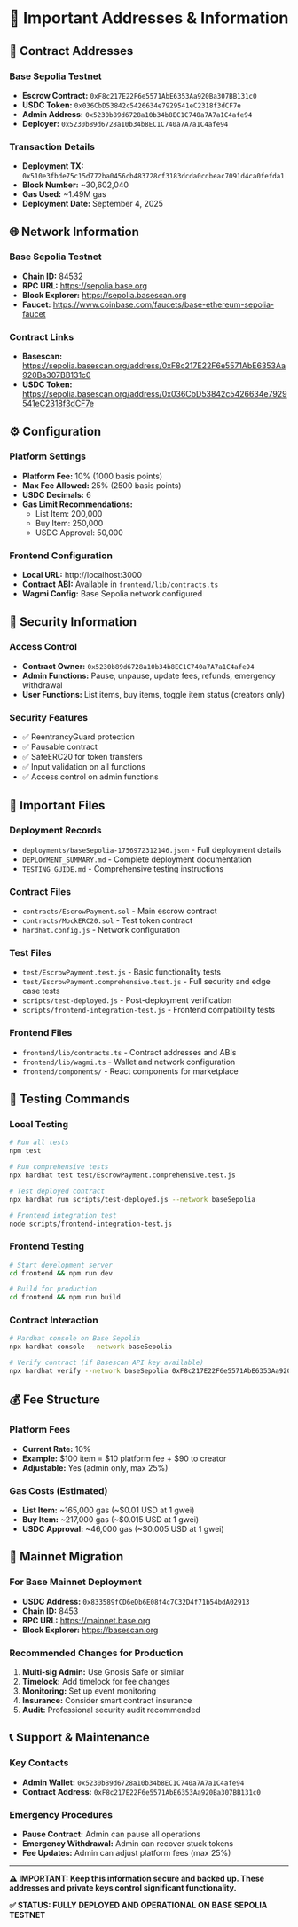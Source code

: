 # 🔑 Important Addresses & Information

## 📍 Contract Addresses

### Base Sepolia Testnet
- **Escrow Contract:** `0xF8c217E22F6e5571AbE6353Aa920Ba307BB131c0`
- **USDC Token:** `0x036CbD53842c5426634e7929541eC2318f3dCF7e`
- **Admin Address:** `0x5230b89d6728a10b34b8EC1C740a7A7a1C4afe94`
- **Deployer:** `0x5230b89d6728a10b34b8EC1C740a7A7a1C4afe94`

### Transaction Details
- **Deployment TX:** `0x510e3fbde75c15d772ba0456cb483728cf3183dcda0cdbeac7091d4ca0fefda1`
- **Block Number:** ~30,602,040
- **Gas Used:** ~1.49M gas
- **Deployment Date:** September 4, 2025

## 🌐 Network Information

### Base Sepolia Testnet
- **Chain ID:** 84532
- **RPC URL:** https://sepolia.base.org
- **Block Explorer:** https://sepolia.basescan.org
- **Faucet:** https://www.coinbase.com/faucets/base-ethereum-sepolia-faucet

### Contract Links
- **Basescan:** https://sepolia.basescan.org/address/0xF8c217E22F6e5571AbE6353Aa920Ba307BB131c0
- **USDC Token:** https://sepolia.basescan.org/address/0x036CbD53842c5426634e7929541eC2318f3dCF7e

## ⚙️ Configuration

### Platform Settings
- **Platform Fee:** 10% (1000 basis points)
- **Max Fee Allowed:** 25% (2500 basis points)
- **USDC Decimals:** 6
- **Gas Limit Recommendations:**
  - List Item: 200,000
  - Buy Item: 250,000
  - USDC Approval: 50,000

### Frontend Configuration
- **Local URL:** http://localhost:3000
- **Contract ABI:** Available in `frontend/lib/contracts.ts`
- **Wagmi Config:** Base Sepolia network configured

## 🔐 Security Information

### Access Control
- **Contract Owner:** `0x5230b89d6728a10b34b8EC1C740a7A7a1C4afe94`
- **Admin Functions:** Pause, unpause, update fees, refunds, emergency withdrawal
- **User Functions:** List items, buy items, toggle item status (creators only)

### Security Features
- ✅ ReentrancyGuard protection
- ✅ Pausable contract
- ✅ SafeERC20 for token transfers
- ✅ Input validation on all functions
- ✅ Access control on admin functions

## 📁 Important Files

### Deployment Records
- `deployments/baseSepolia-1756972312146.json` - Full deployment details
- `DEPLOYMENT_SUMMARY.md` - Complete deployment documentation
- `TESTING_GUIDE.md` - Comprehensive testing instructions

### Contract Files
- `contracts/EscrowPayment.sol` - Main escrow contract
- `contracts/MockERC20.sol` - Test token contract
- `hardhat.config.js` - Network configuration

### Test Files
- `test/EscrowPayment.test.js` - Basic functionality tests
- `test/EscrowPayment.comprehensive.test.js` - Full security and edge case tests
- `scripts/test-deployed.js` - Post-deployment verification
- `scripts/frontend-integration-test.js` - Frontend compatibility tests

### Frontend Files
- `frontend/lib/contracts.ts` - Contract addresses and ABIs
- `frontend/lib/wagmi.ts` - Wallet and network configuration
- `frontend/components/` - React components for marketplace

## 🧪 Testing Commands

### Local Testing
```bash
# Run all tests
npm test

# Run comprehensive tests
npx hardhat test test/EscrowPayment.comprehensive.test.js

# Test deployed contract
npx hardhat run scripts/test-deployed.js --network baseSepolia

# Frontend integration test
node scripts/frontend-integration-test.js
```

### Frontend Testing
```bash
# Start development server
cd frontend && npm run dev

# Build for production
cd frontend && npm run build
```

### Contract Interaction
```bash
# Hardhat console on Base Sepolia
npx hardhat console --network baseSepolia

# Verify contract (if Basescan API key available)
npx hardhat verify --network baseSepolia 0xF8c217E22F6e5571AbE6353Aa920Ba307BB131c0 "0x036CbD53842c5426634e7929541eC2318f3dCF7e" 1000 "0x5230b89d6728a10b34b8EC1C740a7A7a1C4afe94"
```

## 💰 Fee Structure

### Platform Fees
- **Current Rate:** 10%
- **Example:** $100 item = $10 platform fee + $90 to creator
- **Adjustable:** Yes (admin only, max 25%)

### Gas Costs (Estimated)
- **List Item:** ~165,000 gas (~$0.01 USD at 1 gwei)
- **Buy Item:** ~217,000 gas (~$0.015 USD at 1 gwei)
- **USDC Approval:** ~46,000 gas (~$0.005 USD at 1 gwei)

## 🚀 Mainnet Migration

### For Base Mainnet Deployment
- **USDC Address:** `0x833589fCD6eDb6E08f4c7C32D4f71b54bdA02913`
- **Chain ID:** 8453
- **RPC URL:** https://mainnet.base.org
- **Block Explorer:** https://basescan.org

### Recommended Changes for Production
1. **Multi-sig Admin:** Use Gnosis Safe or similar
2. **Timelock:** Add timelock for fee changes
3. **Monitoring:** Set up event monitoring
4. **Insurance:** Consider smart contract insurance
5. **Audit:** Professional security audit recommended

## 📞 Support & Maintenance

### Key Contacts
- **Admin Wallet:** `0x5230b89d6728a10b34b8EC1C740a7A7a1C4afe94`
- **Contract Address:** `0xF8c217E22F6e5571AbE6353Aa920Ba307BB131c0`

### Emergency Procedures
- **Pause Contract:** Admin can pause all operations
- **Emergency Withdrawal:** Admin can recover stuck tokens
- **Fee Updates:** Admin can adjust platform fees (max 25%)

---

**⚠️ IMPORTANT: Keep this information secure and backed up. These addresses and private keys control significant functionality.**

**✅ STATUS: FULLY DEPLOYED AND OPERATIONAL ON BASE SEPOLIA TESTNET**